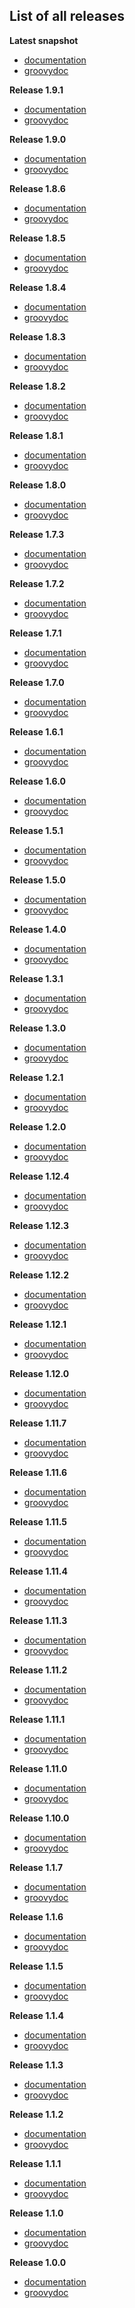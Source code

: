 
## List of all releases ##

**Latest snapshot**
- [documentation](http://badass-runtime-plugin.beryx.org/snapshots/latest)
- [groovydoc](http://badass-runtime-plugin.beryx.org/snapshots/latest/groovydoc)

**Release 1.9.1**
  - [documentation](http://badass-runtime-plugin.beryx.org/releases/1.9.1)
  - [groovydoc](http://badass-runtime-plugin.beryx.org/releases/1.9.1/groovydoc)

**Release 1.9.0**
  - [documentation](http://badass-runtime-plugin.beryx.org/releases/1.9.0)
  - [groovydoc](http://badass-runtime-plugin.beryx.org/releases/1.9.0/groovydoc)

**Release 1.8.6**
  - [documentation](http://badass-runtime-plugin.beryx.org/releases/1.8.6)
  - [groovydoc](http://badass-runtime-plugin.beryx.org/releases/1.8.6/groovydoc)

**Release 1.8.5**
  - [documentation](http://badass-runtime-plugin.beryx.org/releases/1.8.5)
  - [groovydoc](http://badass-runtime-plugin.beryx.org/releases/1.8.5/groovydoc)

**Release 1.8.4**
  - [documentation](http://badass-runtime-plugin.beryx.org/releases/1.8.4)
  - [groovydoc](http://badass-runtime-plugin.beryx.org/releases/1.8.4/groovydoc)

**Release 1.8.3**
  - [documentation](http://badass-runtime-plugin.beryx.org/releases/1.8.3)
  - [groovydoc](http://badass-runtime-plugin.beryx.org/releases/1.8.3/groovydoc)

**Release 1.8.2**
  - [documentation](http://badass-runtime-plugin.beryx.org/releases/1.8.2)
  - [groovydoc](http://badass-runtime-plugin.beryx.org/releases/1.8.2/groovydoc)

**Release 1.8.1**
  - [documentation](http://badass-runtime-plugin.beryx.org/releases/1.8.1)
  - [groovydoc](http://badass-runtime-plugin.beryx.org/releases/1.8.1/groovydoc)

**Release 1.8.0**
  - [documentation](http://badass-runtime-plugin.beryx.org/releases/1.8.0)
  - [groovydoc](http://badass-runtime-plugin.beryx.org/releases/1.8.0/groovydoc)

**Release 1.7.3**
  - [documentation](http://badass-runtime-plugin.beryx.org/releases/1.7.3)
  - [groovydoc](http://badass-runtime-plugin.beryx.org/releases/1.7.3/groovydoc)

**Release 1.7.2**
  - [documentation](http://badass-runtime-plugin.beryx.org/releases/1.7.2)
  - [groovydoc](http://badass-runtime-plugin.beryx.org/releases/1.7.2/groovydoc)

**Release 1.7.1**
  - [documentation](http://badass-runtime-plugin.beryx.org/releases/1.7.1)
  - [groovydoc](http://badass-runtime-plugin.beryx.org/releases/1.7.1/groovydoc)

**Release 1.7.0**
  - [documentation](http://badass-runtime-plugin.beryx.org/releases/1.7.0)
  - [groovydoc](http://badass-runtime-plugin.beryx.org/releases/1.7.0/groovydoc)

**Release 1.6.1**
  - [documentation](http://badass-runtime-plugin.beryx.org/releases/1.6.1)
  - [groovydoc](http://badass-runtime-plugin.beryx.org/releases/1.6.1/groovydoc)

**Release 1.6.0**
  - [documentation](http://badass-runtime-plugin.beryx.org/releases/1.6.0)
  - [groovydoc](http://badass-runtime-plugin.beryx.org/releases/1.6.0/groovydoc)

**Release 1.5.1**
  - [documentation](http://badass-runtime-plugin.beryx.org/releases/1.5.1)
  - [groovydoc](http://badass-runtime-plugin.beryx.org/releases/1.5.1/groovydoc)

**Release 1.5.0**
  - [documentation](http://badass-runtime-plugin.beryx.org/releases/1.5.0)
  - [groovydoc](http://badass-runtime-plugin.beryx.org/releases/1.5.0/groovydoc)

**Release 1.4.0**
  - [documentation](http://badass-runtime-plugin.beryx.org/releases/1.4.0)
  - [groovydoc](http://badass-runtime-plugin.beryx.org/releases/1.4.0/groovydoc)

**Release 1.3.1**
  - [documentation](http://badass-runtime-plugin.beryx.org/releases/1.3.1)
  - [groovydoc](http://badass-runtime-plugin.beryx.org/releases/1.3.1/groovydoc)

**Release 1.3.0**
  - [documentation](http://badass-runtime-plugin.beryx.org/releases/1.3.0)
  - [groovydoc](http://badass-runtime-plugin.beryx.org/releases/1.3.0/groovydoc)

**Release 1.2.1**
  - [documentation](http://badass-runtime-plugin.beryx.org/releases/1.2.1)
  - [groovydoc](http://badass-runtime-plugin.beryx.org/releases/1.2.1/groovydoc)

**Release 1.2.0**
  - [documentation](http://badass-runtime-plugin.beryx.org/releases/1.2.0)
  - [groovydoc](http://badass-runtime-plugin.beryx.org/releases/1.2.0/groovydoc)

**Release 1.12.4**
  - [documentation](http://badass-runtime-plugin.beryx.org/releases/1.12.4)
  - [groovydoc](http://badass-runtime-plugin.beryx.org/releases/1.12.4/groovydoc)

**Release 1.12.3**
  - [documentation](http://badass-runtime-plugin.beryx.org/releases/1.12.3)
  - [groovydoc](http://badass-runtime-plugin.beryx.org/releases/1.12.3/groovydoc)

**Release 1.12.2**
  - [documentation](http://badass-runtime-plugin.beryx.org/releases/1.12.2)
  - [groovydoc](http://badass-runtime-plugin.beryx.org/releases/1.12.2/groovydoc)

**Release 1.12.1**
  - [documentation](http://badass-runtime-plugin.beryx.org/releases/1.12.1)
  - [groovydoc](http://badass-runtime-plugin.beryx.org/releases/1.12.1/groovydoc)

**Release 1.12.0**
  - [documentation](http://badass-runtime-plugin.beryx.org/releases/1.12.0)
  - [groovydoc](http://badass-runtime-plugin.beryx.org/releases/1.12.0/groovydoc)

**Release 1.11.7**
  - [documentation](http://badass-runtime-plugin.beryx.org/releases/1.11.7)
  - [groovydoc](http://badass-runtime-plugin.beryx.org/releases/1.11.7/groovydoc)

**Release 1.11.6**
  - [documentation](http://badass-runtime-plugin.beryx.org/releases/1.11.6)
  - [groovydoc](http://badass-runtime-plugin.beryx.org/releases/1.11.6/groovydoc)

**Release 1.11.5**
  - [documentation](http://badass-runtime-plugin.beryx.org/releases/1.11.5)
  - [groovydoc](http://badass-runtime-plugin.beryx.org/releases/1.11.5/groovydoc)

**Release 1.11.4**
  - [documentation](http://badass-runtime-plugin.beryx.org/releases/1.11.4)
  - [groovydoc](http://badass-runtime-plugin.beryx.org/releases/1.11.4/groovydoc)

**Release 1.11.3**
  - [documentation](http://badass-runtime-plugin.beryx.org/releases/1.11.3)
  - [groovydoc](http://badass-runtime-plugin.beryx.org/releases/1.11.3/groovydoc)

**Release 1.11.2**
  - [documentation](http://badass-runtime-plugin.beryx.org/releases/1.11.2)
  - [groovydoc](http://badass-runtime-plugin.beryx.org/releases/1.11.2/groovydoc)

**Release 1.11.1**
  - [documentation](http://badass-runtime-plugin.beryx.org/releases/1.11.1)
  - [groovydoc](http://badass-runtime-plugin.beryx.org/releases/1.11.1/groovydoc)

**Release 1.11.0**
  - [documentation](http://badass-runtime-plugin.beryx.org/releases/1.11.0)
  - [groovydoc](http://badass-runtime-plugin.beryx.org/releases/1.11.0/groovydoc)

**Release 1.10.0**
  - [documentation](http://badass-runtime-plugin.beryx.org/releases/1.10.0)
  - [groovydoc](http://badass-runtime-plugin.beryx.org/releases/1.10.0/groovydoc)

**Release 1.1.7**
  - [documentation](http://badass-runtime-plugin.beryx.org/releases/1.1.7)
  - [groovydoc](http://badass-runtime-plugin.beryx.org/releases/1.1.7/groovydoc)

**Release 1.1.6**
  - [documentation](http://badass-runtime-plugin.beryx.org/releases/1.1.6)
  - [groovydoc](http://badass-runtime-plugin.beryx.org/releases/1.1.6/groovydoc)

**Release 1.1.5**
  - [documentation](http://badass-runtime-plugin.beryx.org/releases/1.1.5)
  - [groovydoc](http://badass-runtime-plugin.beryx.org/releases/1.1.5/groovydoc)

**Release 1.1.4**
  - [documentation](http://badass-runtime-plugin.beryx.org/releases/1.1.4)
  - [groovydoc](http://badass-runtime-plugin.beryx.org/releases/1.1.4/groovydoc)

**Release 1.1.3**
  - [documentation](http://badass-runtime-plugin.beryx.org/releases/1.1.3)
  - [groovydoc](http://badass-runtime-plugin.beryx.org/releases/1.1.3/groovydoc)

**Release 1.1.2**
  - [documentation](http://badass-runtime-plugin.beryx.org/releases/1.1.2)
  - [groovydoc](http://badass-runtime-plugin.beryx.org/releases/1.1.2/groovydoc)

**Release 1.1.1**
  - [documentation](http://badass-runtime-plugin.beryx.org/releases/1.1.1)
  - [groovydoc](http://badass-runtime-plugin.beryx.org/releases/1.1.1/groovydoc)

**Release 1.1.0**
  - [documentation](http://badass-runtime-plugin.beryx.org/releases/1.1.0)
  - [groovydoc](http://badass-runtime-plugin.beryx.org/releases/1.1.0/groovydoc)

**Release 1.0.0**
  - [documentation](http://badass-runtime-plugin.beryx.org/releases/1.0.0)
  - [groovydoc](http://badass-runtime-plugin.beryx.org/releases/1.0.0/groovydoc)


